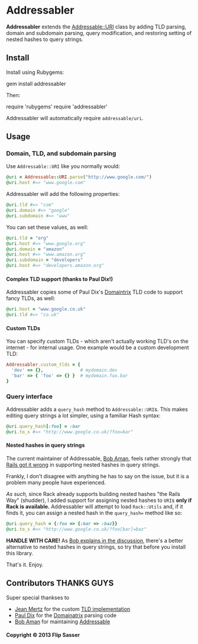 # Addressabler

**Addressabler** extends the
[Addressable::URI](https://github.com/sporkmonger/addressable) class by adding
TLD parsing, domain and subdomain parsing, query modification, and restoring
setting of nested hashes to query strings.

## Install

Install using Rubygems:

  gem install addressabler

Then:

  require 'rubygems'
  require 'addressabler'

Addressabler will automatically require `addressable/uri`.

## Usage

### Domain, TLD, and subdomain parsing

Use `Addressable::URI` like you normally would:

```ruby
@uri = Addressable::URI.parse("http://www.google.com/")
@uri.host #=> "www.google.com"
```

Addressabler will add the following properties:

```ruby
@uri.tld #=> "com"
@uri.domain #=> "google"
@uri.subdomain #=> "www"
```

You can set these values, as well:

```ruby
@uri.tld = "org"
@uri.host #=> "www.google.org"
@uri.domain = "amazon"
@uri.host #=> "www.amazon.org"
@uri.subdomain = "developers"
@uri.host #=> "developers.amazon.org"
```

#### Complex TLD support (thanks to Paul Dix!)
Addressabler copies some of Paul Dix's
[Domaintrix](https://github.com/pauldix/domainatrix) TLD code to support fancy
TLDs, as well:

```ruby
@uri.host = "www.google.co.uk"
@uri.tld #=> "co.uk"
```

#### Custom TLDs
You can specify custom TLDs - which aren't actually working TLD's on the
internet - for internal usage. One example would be a custom development TLD:

```ruby
Addressabler.custom_tlds = {
  'dev' => {},              # mydomain.dev
  'bar' => { 'foo' => {} }  # mydomain.foo.bar
}
```

### Query interface

Addressabler adds a `query_hash` method to `Addressable::URI`s. This makes
editing query strings a lot simpler, using a familiar Hash syntax:

```ruby
@uri.query_hash[:foo] = :bar
@uri.to_s #=> "http://www.google.co.uk/?foo=bar"
```

#### Nested hashes in query strings

The current maintainer of Addressable, [Bob
Aman](https://github.com/sporkmonger), feels rather strongly that [Rails got it
wrong](https://github.com/sporkmonger/addressable/issues/77) in supporting
nested hashes in query strings.

Frankly, I don't disagree with anything he has to say on the issue, but it is a
problem many people have experienced.

*As such,* since Rack already supports building nested hashes "the Rails Way"
(shudder), I added support for assigning nested hashes to `URI`s **only if Rack
is available.** Addressabler will attempt to load `Rack::Utils` and, if it finds
it, you can assign a nested hash in the `query_hash=` method like so:

```ruby
@uri.query_hash = {:foo => {:bar => :baz}}
@uri.to_s #=> "http://www.google.co.uk/?foo[bar]=baz"
```

**HANDLE WITH CARE!** As [Bob explains in the discussion](https://github.com/sporkmonger/addressable/issues/77#issuecomment-8534480),
there's a better alternative to nested hashes in query strings, so try that
before you install this library.

That's it. Enjoy.

## Contributors THANKS GUYS

Super special thankses to

* [Jean Mertz](https://github.com/jeanmertz) for the custom [TLD implementation](https://github.com/flipsasser/addressabler/pull/2)
* [Paul Dix](https://github.com/pauldix) for the [Domainatrix](https://github.com/pauldix/domainatrix) parsing code
* [Bob Aman](https://github.com/sporkmonger) for maintaining [Addressable](https://github.com/sporkmonger/addressable)

#### Copyright &copy; 2013 Flip Sasser